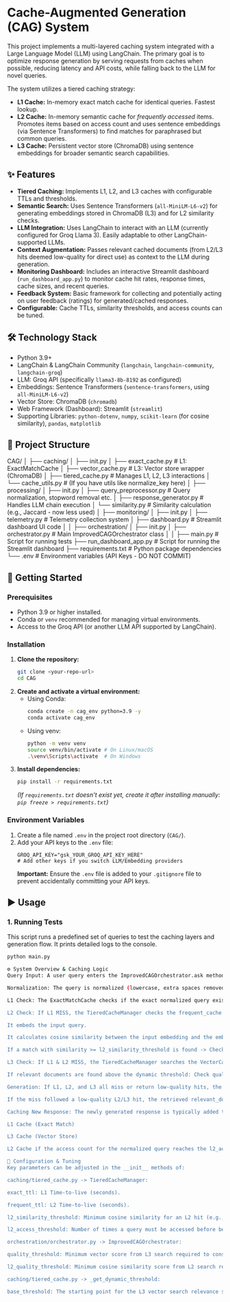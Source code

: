 # Cache-Augmented Generation (CAG) System

This project implements a multi-layered caching system integrated with a Large Language Model (LLM) using LangChain. The primary goal is to optimize response generation by serving requests from caches when possible, reducing latency and API costs, while falling back to the LLM for novel queries.

The system utilizes a tiered caching strategy:
*   **L1 Cache:** In-memory exact match cache for identical queries. Fastest lookup.
*   **L2 Cache:** In-memory semantic cache for *frequently accessed* items. Promotes items based on access count and uses sentence embeddings (via Sentence Transformers) to find matches for paraphrased but common queries.
*   **L3 Cache:** Persistent vector store (ChromaDB) using sentence embeddings for broader semantic search capabilities.

## ✨ Features

*   **Tiered Caching:** Implements L1, L2, and L3 caches with configurable TTLs and thresholds.
*   **Semantic Search:** Uses Sentence Transformers (`all-MiniLM-L6-v2`) for generating embeddings stored in ChromaDB (L3) and for L2 similarity checks.
*   **LLM Integration:** Uses LangChain to interact with an LLM (currently configured for Groq Llama 3). Easily adaptable to other LangChain-supported LLMs.
*   **Context Augmentation:** Passes relevant cached documents (from L2/L3 hits deemed low-quality for direct use) as context to the LLM during generation.
*   **Monitoring Dashboard:** Includes an interactive Streamlit dashboard (`run_dashboard_app.py`) to monitor cache hit rates, response times, cache sizes, and recent queries.
*   **Feedback System:** Basic framework for collecting and potentially acting on user feedback (ratings) for generated/cached responses.
*   **Configurable:** Cache TTLs, similarity thresholds, and access counts can be tuned.

## 🛠️ Technology Stack

*   Python 3.9+
*   LangChain & LangChain Community (`langchain`, `langchain-community`, `langchain-groq`)
*   LLM: Groq API (specifically `llama3-8b-8192` as configured)
*   Embeddings: Sentence Transformers (`sentence-transformers`, using `all-MiniLM-L6-v2`)
*   Vector Store: ChromaDB (`chromadb`)
*   Web Framework (Dashboard): Streamlit (`streamlit`)
*   Supporting Libraries: `python-dotenv`, `numpy`, `scikit-learn` (for cosine similarity), `pandas`, `matplotlib`

## 📂 Project Structure
CAG/
│
├── caching/
│ ├── init.py
│ ├── exact_cache.py # L1: ExactMatchCache
│ ├── vector_cache.py # L3: Vector store wrapper (ChromaDB)
│ ├── tiered_cache.py # Manages L1, L2, L3 interactions
│ └── cache_utils.py # (If you have utils like normalize_key here)
│
├── processing/
│ ├── init.py
│ ├── query_preprocessor.py # Query normalization, stopword removal etc.
│ ├── response_generator.py # Handles LLM chain execution
│ └── similarity.py # Similarity calculation (e.g., Jaccard - now less used)
│
├── monitoring/
│ ├── init.py
│ ├── telemetry.py # Telemetry collection system
│ ├── dashboard.py # Streamlit dashboard UI code
│ 
│
├── orchestration/
│ ├── init.py
│ ├── orchestrator.py # Main ImprovedCAGOrchestrator class
│ 
│
├── main.py # Script for running tests
├── run_dashboard_app.py # Script for running the Streamlit dashboard
├── requirements.txt # Python package dependencies
└── .env # Environment variables (API Keys - DO NOT COMMIT)



## 🚀 Getting Started

### Prerequisites

*   Python 3.9 or higher installed.
*   Conda or `venv` recommended for managing virtual environments.
*   Access to the Groq API (or another LLM API supported by LangChain).

### Installation

1.  **Clone the repository:**
    ```bash
    git clone <your-repo-url>
    cd CAG
    ```
2.  **Create and activate a virtual environment:**
    *   Using Conda:
        ```bash
        conda create -n cag_env python=3.9 -y
        conda activate cag_env
        ```
    *   Using venv:
        ```bash
        python -m venv venv
        source venv/bin/activate # On Linux/macOS
        .\venv\Scripts\activate  # On Windows
        ```
3.  **Install dependencies:**
    ```bash
    pip install -r requirements.txt
    ```
    *(If `requirements.txt` doesn't exist yet, create it after installing manually: `pip freeze > requirements.txt`)*

### Environment Variables

1.  Create a file named `.env` in the project root directory (`CAG/`).
2.  Add your API keys to the `.env` file:
    ```dotenv
    GROQ_API_KEY="gsk_YOUR_GROQ_API_KEY_HERE"
    # Add other keys if you switch LLM/Embedding providers
    ```
    **Important:** Ensure the `.env` file is added to your `.gitignore` file to prevent accidentally committing your API keys.

## ▶️ Usage

### 1. Running Tests

This script runs a predefined set of queries to test the caching layers and generation flow. It prints detailed logs to the console.

```bash
python main.py

⚙️ System Overview & Caching Logic
Query Input: A user query enters the ImprovedCAGOrchestrator.ask method.

Normalization: The query is normalized (lowercase, extra spaces removed).

L1 Check: The ExactMatchCache checks if the exact normalized query exists and hasn't expired. If HIT -> Return response. Access count incremented, potential L2 promotion.

L2 Check: If L1 MISS, the TieredCacheManager checks the frequent_cache.

It embeds the input query.

It calculates cosine similarity between the input embedding and the embeddings of keys (normalized queries) stored in the L2 cache.

If a match with similarity >= l2_similarity_threshold is found -> Check quality -> Return response if high quality. Access count for the matched L2 key is updated.

L3 Check: If L1 & L2 MISS, the TieredCacheManager searches the VectorCache (ChromaDB) using the input query embedding and the _get_dynamic_threshold.

If relevant documents are found above the dynamic threshold: Check quality (_is_high_quality_match). The current L3 check only verifies if the vector score >= quality_threshold. If HIT -> Return response. Access count for the input query is updated.

Generation: If L1, L2, and L3 all miss or return low-quality hits, the ResponseGenerator calls the LLM (Groq).

If the miss followed a low-quality L2/L3 hit, the retrieved relevant_docs can be passed as context to the LLM.

Caching New Response: The newly generated response is typically added to:

L1 Cache (Exact Match)

L3 Cache (Vector Store)

L2 Cache if the access count for the normalized query reaches the l2_access_threshold.

🔧 Configuration & Tuning
Key parameters can be adjusted in the __init__ methods of:

caching/tiered_cache.py -> TieredCacheManager:

exact_ttl: L1 Time-to-live (seconds).

frequent_ttl: L2 Time-to-live (seconds).

l2_similarity_threshold: Minimum cosine similarity for an L2 hit (e.g., 0.80).

l2_access_threshold: Number of times a query must be accessed before being promoted to L2 (e.g., 2).

orchestration/orchestrator.py -> ImprovedCAGOrchestrator:

quality_threshold: Minimum vector score from L3 search required to consider using an L3 hit (e.g., 0.67).

l2_quality_threshold: Minimum cosine similarity score from L2 search required to consider using an L2 hit (should generally match l2_similarity_threshold).

caching/tiered_cache.py -> _get_dynamic_threshold:

base_threshold: The starting point for the L3 vector search relevance score threshold (e.g., 0.55).

